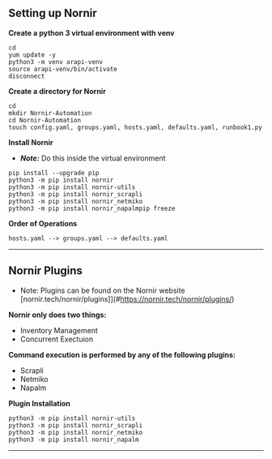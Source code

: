 ## Setting up Nornir


**Create a python 3 virtual environment with venv**  

```
cd  
yum update -y  
python3 -m venv arapi-venv  
source arapi-venv/bin/activate
disconnect
```

**Create a directory for Nornir**  

```
cd  
mkdir Nornir-Automation  
cd Nornir-Automation  
touch config.yaml, groups.yaml, hosts.yaml, defaults.yaml, runbook1.py  
```


**Install Nornir**  

- ***Note:*** Do this inside the virtual environment
```
pip install --upgrade pip  
python3 -m pip install nornir  
python3 -m pip install nornir-utils
python3 -m pip install nornir_scrapli
python3 -m pip install nornir_netmiko
python3 -m pip install nornir_napalmpip freeze  
```

 **Order of Operations**  
 
```
hosts.yaml --> groups.yaml --> defaults.yaml
```


---

## Nornir Plugins

- Note: Plugins can be found on the Nornir website [nornir.tech/nornir/plugins]](#https://nornir.tech/nornir/plugins/)

**Nornir only does two things:**

- Inventory Management
- Concurrent Exectuion

**Command execution is performed by any of the following plugins:**

- Scrapli
- Netmiko
- Napalm

**Plugin Installation**

```
python3 -m pip install nornir-utils
python3 -m pip install nornir_scrapli
python3 -m pip install nornir_netmiko
python3 -m pip install nornir_napalm
```

---
